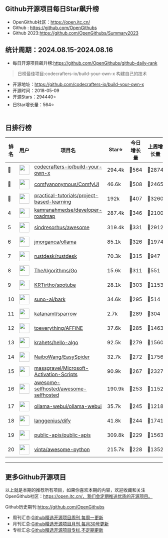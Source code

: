 ## Github开源项目每日Star飙升榜

- OpenGithub社区：https://open.itc.cn/
- Github : https://github.com/OpenGithubs
- Github 2023:https://github.com/OpenGithubs/Summary2023

## 统计周期：2024.08.15-2024.08.16

- 每日开源项目飙升榜:https://github.com/OpenGithubs/github-daily-rank



> 日榜最佳项目:codecrafters-io/build-your-own-x  构建自己的技术

- 开源地址：https://github.com/codecrafters-io/build-your-own-x
- 开源时间：2018-05-09
- 开源Stars：294440⭐
- 日Star增长量：564⭐

![]()


## 日排行榜

| 排名        |  用户     |  项目名          | Star⭐          | 今日增长量     | 上周增长量      |  开源时间   |
|------------|------------|---------------|---------------- |--------------|----------------|------------|
| 🥇 | <img src="https://avatars.githubusercontent.com/u/58904235?v=4" alt="" size="32" height="32" width="32" data-view-component="true" class="avatar circle"> | [codecrafters-io/build-your-own-x](https://github.com/codecrafters-io/build-your-own-x)| 294.4k  | 🔺564| 🔺2874 | 2018-05-09 |
| 🥈 | <img src="https://avatars.githubusercontent.com/u/121283862?u=00e0967075548ed41bd53ed0eacd34ac42d8cef0&v=4" alt="" size="32" height="32" width="32" data-view-component="true" class="avatar circle"> | [comfyanonymous/ComfyUI](https://github.com/comfyanonymous/ComfyUI)| 46.6k  | 🔺508| 🔺2465 | 2023-01-17 |
| 🥉 | <img src="https://avatars.githubusercontent.com/u/89421154?v=4" alt="" size="32" height="32" width="32" data-view-component="true" class="avatar circle"> | [practical-tutorials/project-based-learning](https://github.com/practical-tutorials/project-based-learning)| 192k  | 🔺407| 🔺3260 | 2017-04-12 |
| 4 | <img src="https://avatars.githubusercontent.com/u/4921183?u=d6ed3573fc67b699e0c3bc2c7e1fb82c98c40dec&v=4" alt="" size="32" height="32" width="32" data-view-component="true" class="avatar circle"> | [kamranahmedse/developer-roadmap](https://github.com/kamranahmedse/developer-roadmap)| 287.4k  | 🔺346| 🔺2100 | 2017-03-15 |
| 5 | <img src="https://avatars.githubusercontent.com/u/170270?u=34acd557a042ac478d273a4621570cadb6b0bd89&v=4" alt="" size="32" height="32" width="32" data-view-component="true" class="avatar circle"> | [sindresorhus/awesome](https://github.com/sindresorhus/awesome)| 319.4k  | 🔺331| 🔺2912 | 2014-07-11 |
| 6 | <img src="https://avatars.githubusercontent.com/u/151674099?v=4" alt="" size="32" height="32" width="32" data-view-component="true" class="avatar circle"> | [jmorganca/ollama](https://github.com/jmorganca/ollama)| 85.1k  | 🔺326| 🔺1974 | 2023-06-27 |
| 7 | <img src="https://avatars.githubusercontent.com/u/71636191?u=fcdfa5bbe724bd4ec02f6c3b2419ff25b7f5eb07&v=4" alt="" size="32" height="32" width="32" data-view-component="true" class="avatar circle"> | [rustdesk/rustdesk](https://github.com/rustdesk/rustdesk)| 70.3k  | 🔺315| 🔺947 | 2020-09-28 |
| 8 | <img src="https://avatars.githubusercontent.com/u/20487725?v=4" alt="" size="32" height="32" width="32" data-view-component="true" class="avatar circle"> | [TheAlgorithms/Go](https://github.com/TheAlgorithms/Go)| 15.6k  | 🔺311| 🔺551 | 2016-08-21 |
| 9 | <img src="https://avatars.githubusercontent.com/u/61944859?u=912270e4ade246b3f8555e7a8db6a58efe6f4587&v=4" alt="" size="32" height="32" width="32" data-view-component="true" class="avatar circle"> | [KRTirtho/spotube](https://github.com/KRTirtho/spotube)| 28.1k  | 🔺303| 🔺1153 | 2021-02-14 |
| 10 | <img src="https://avatars.githubusercontent.com/u/99442120?v=4" alt="" size="32" height="32" width="32" data-view-component="true" class="avatar circle"> | [suno-ai/bark](https://github.com/suno-ai/bark)| 34.6k  | 🔺295| 🔺514 | 2023-04-08 |
| 11 | <img src="https://avatars.githubusercontent.com/u/49202856?v=4" alt="" size="32" height="32" width="32" data-view-component="true" class="avatar circle"> | [katanaml/sparrow](https://github.com/katanaml/sparrow)| 2.7k  | 🔺289| 🔺304 | 2022-01-08 |
| 12 | <img src="https://avatars.githubusercontent.com/u/78728988?v=4" alt="" size="32" height="32" width="32" data-view-component="true" class="avatar circle"> | [toeverything/AFFiNE](https://github.com/toeverything/AFFiNE)| 37.6k  | 🔺285| 🔺1463 | 2022-08-01 |
| 13 | <img src="https://avatars.githubusercontent.com/u/26993056?u=12c6a8ef18768abc773c64a56a56c0fd67241ed2&v=4" alt="" size="32" height="32" width="32" data-view-component="true" class="avatar circle"> | [krahets/hello-algo](https://github.com/krahets/hello-algo)| 92.5k  | 🔺279| 🔺1560 | 2022-11-04 |
| 14 | <img src="https://avatars.githubusercontent.com/u/30287768?u=430d71312cd7b74533c807b08d7211a6e25d4edd&v=4" alt="" size="32" height="32" width="32" data-view-component="true" class="avatar circle"> | [NaiboWang/EasySpider](https://github.com/NaiboWang/EasySpider)| 32.7k  | 🔺272| 🔺1756 | 2020-07-18 |
| 15 | <img src="https://avatars.githubusercontent.com/u/59795046?v=4" alt="" size="32" height="32" width="32" data-view-component="true" class="avatar circle"> | [massgravel/Microsoft-Activation-Scripts](https://github.com/massgravel/Microsoft-Activation-Scripts)| 90.9k  | 🔺267| 🔺2327 | 2020-01-13 |
| 16 | <img src="https://avatars.githubusercontent.com/u/24270415?v=4" alt="" size="32" height="32" width="32" data-view-component="true" class="avatar circle"> | [awesome-selfhosted/awesome-selfhosted](https://github.com/awesome-selfhosted/awesome-selfhosted)| 190.9k  | 🔺253| 🔺1152 | 2015-06-01 |
| 17 | <img src="https://avatars.githubusercontent.com/u/158137808?v=4" alt="" size="32" height="32" width="32" data-view-component="true" class="avatar circle"> | [ollama-webui/ollama-webui](https://github.com/ollama-webui/ollama-webui)| 35.7k  | 🔺245| 🔺1218 | 2023-10-07 |
| 18 | <img src="https://avatars.githubusercontent.com/u/127165244?v=4" alt="" size="32" height="32" width="32" data-view-component="true" class="avatar circle"> | [langgenius/dify](https://github.com/langgenius/dify)| 41.8k  | 🔺244| 🔺1741 | 2023-04-12 |
| 19 | <img src="https://avatars.githubusercontent.com/u/51121562?v=4" alt="" size="32" height="32" width="32" data-view-component="true" class="avatar circle"> | [public-apis/public-apis](https://github.com/public-apis/public-apis)| 309.8k  | 🔺229| 🔺1563 | 2016-03-21 |
| 20 | <img src="https://avatars.githubusercontent.com/u/652070?u=95b472a9a11b64ee0f74512ad918d762d42c213c&v=4" alt="" size="32" height="32" width="32" data-view-component="true" class="avatar circle"> | [vinta/awesome-python](https://github.com/vinta/awesome-python)| 215.7k  | 🔺228| 🔺1352 | 2014-06-28 |

---
## 更多Github开源项目

以上就是本期的推荐所有项目，如果你喜欢本期的内容，欢迎收藏和关注OpenGithub社区：https://open.itc.cn/，我们会定期推送优质的开源项目。

Github历史期刊:https://github.com/OpenGithubs
- 周刊汇总:[Github精选开源项目周刊,每周一更新](https://github.com/OpenGithubs/weekly)
- 月刊汇总:[Github精选开源项目月刊,每月30号更新](https://github.com/OpenGithubs/monthly)
- 专栏汇总:[Github精选开源项目专栏,不定期更新](https://github.com/OpenGithubs/selectedColumn)
